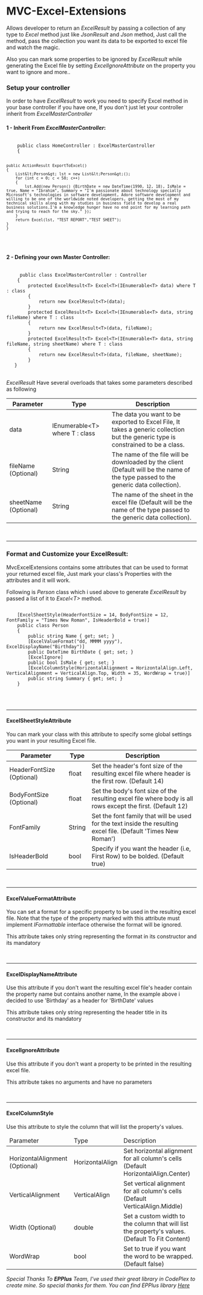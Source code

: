 # MVC-Excel-Extensions

<p>Allows developer to return an <em>ExcelResult</em> by passing a collection of any type to <em>Excel</em> method just like <em>JsonResult</em> and <em>Json</em> method, Just call the method, pass the collection you want its data to be exported to excel file and watch the magic.</p>
<p>Also you can mark some properties to be ignored by <em>ExcelResult</em> while generating the Excel file by setting <em>ExcelIgnoreAttribute</em> on the property you want to ignore and more..</p>

<h3>Setup your controller</h3>
<p>In order to have <em>ExcelResult</em> to work you need to specify Excel method in your base controller if you have one, If you don't just let your controller inherit from <em>ExcelMasterController</em></p>
<h4>1 - Inherit From <em>ExcelMasterController</em>:</h4>
<pre>
<code>
    public class HomeController : ExcelMasterController
    {
    
    public ActionResult ExportToExcel()
    {
        List&lt;Person&gt; lst = new List&lt;Person&gt;();
        for (int c = 0; c < 50; c++)
        {
            lst.Add(new Person() {BirthDate = new DateTime(1990, 12, 18), IsMale = true, Name = "Ibrahim", Summary = "I'm passionate about technology specially Microsoft's technologies in software development, Adore software development and willing to be one of the worldwide noted developers, getting the most of my technical skills along with my studies in business field to develop a real business solutions.I'm a knowledge hunger have no end point for my learning path and trying to reach for the sky." });
        }
        return Excel(lst, "TEST REPORT","TEST SHEET");
    }
    }
</code>
</pre>
<h4>2 - Defining your own Master Controller:</h4>
<pre>
<code>
     public class ExcelMasterController : Controller
    {
        protected ExcelResult&lt;T&gt; Excel&lt;T&gt;(IEnumerable&lt;T&gt; data) where T : class
        {
            return new ExcelResult&lt;T&gt;(data);
        }
        protected ExcelResult&lt;T&gt; Excel&lt;T&gt;(IEnumerable&lt;T&gt; data, string fileName) where T : class
        {
            return new ExcelResult&lt;T&gt;(data, fileName);
        }
        protected ExcelResult&lt;T&gt; Excel&lt;T&gt;(IEnumerable&lt;T&gt; data, string fileName, string sheetName) where T : class
        {
            return new ExcelResult&lt;T&gt;(data, fileName, sheetName);
        }
   }
</code>
</pre>

<p>
    <em>ExcelResult</em> Have several overloads that takes some parameters described as following
</p>
<table class="table table-striped">
    <thead>
    <tr>
        <th>Parameter</th>
        <th>Type</th>
        <th>Description</th>
    </tr>
    </thead>
    <tbody>
    <tr>
        <td>data</td>
        <td>IEnumerable&lt;T&gt; where T : class</td>
        <td>The data you want to be exported to Excel File, It takes a generic collection but the generic type is constrained to be a class.</td>
    </tr>
    <tr>
        <td>fileName (Optional)</td>
        <td>String</td>
        <td>The name of the file will be downloaded by the client (Default will be the name of the type passed to the generic data collection).</td>
    </tr>
    <tr>
        <td>sheetName (Optional)</td>
        <td>String</td>
        <td>The name of the sheet in the excel file (Default will be the name of the type passed to the generic data collection).</td>
    </tr>
    </tbody>
</table>
<br />
<hr/>

<h3>Format and Customize your ExcelResult:</h3>
<p>MvcExcelExtensions contains some attributes that can be used to format your returned excel file, Just mark your class's Properties with the attributes and it will work.</p>
<p>Following is <em>Person</em> class which i used above to generate <em>ExcelResult</em> by passed a list of it to <em>Excel&lt;T&gt;</em> method.</p>
<pre>
<code>
    [ExcelSheetStyle(HeaderFontSize = 14, BodyFontSize = 12, FontFamily = "Times New Roman", IsHeaderBold = true)]
    public class Person
    {
        public string Name { get; set; }
        [ExcelValueFormat("dd, MMMM yyyy"), ExcelDisplayName("Birthday")]
        public DateTime BirthDate { get; set; }
        [ExcelIgnore]
        public bool IsMale { get; set; }
        [ExcelColumnStyle(HorizontalAlignment = HorizontalAlign.Left, VerticalAlignment = VerticalAlign.Top, Width = 35, WordWrap = true)]
        public string Summary { get; set; }
    }
</code>
</pre>

<br />
<hr/>

<h4>ExcelSheetStyleAttribute</h4>
<p>You can mark your class with this attribute to specify some global settings you want in your resulting Excel file.</p>

<table class="table table-striped">
    <thead>
    <tr>
        <th>Parameter</th>
        <th>Type</th>
        <th>Description</th>
    </tr>
    </thead>
    <tbody>
    <tr>
        <td>HeaderFontSize (Optional)</td>
        <td>float</td>
        <td>Set the header's font size of the resulting excel file where header is the first row. (Default 14)</td>
    </tr>
    <tr>
        <td>BodyFontSize (Optional)</td>
        <td>float</td>
        <td>Set the body's font size of the resulting excel file where body is all rows except the first. (Default 12)</td>
    </tr>
    <tr>
        <td>FontFamily</td>
        <td>String</td>
        <td>Set the font family that will be used for the text inside the resulting excel file. (Default 'Times New Roman')</td>
    </tr>
    <tr>
        <td>IsHeaderBold</td>
        <td>bool</td>
        <td>Specify if you want the header (i.e, First Row) to be bolded. (Default true)</td>
    </tr>
    </tbody>
</table>

<br />
<hr/>

<h4>ExcelValueFormatAttribute</h4>
<p>You can set a format for a specific property to be used in the resulting excel file. Note that the type of the property marked with this attribute must implement <em>IFormattable</em> interface otherwise the format will be ignored.
</p>
<p>This attribute takes only string representing the format in its constructor and its mandatory</p>

<br />
<hr/>

<h4>ExcelDisplayNameAttribute</h4>
<p>Use this attribute if you don't want the resulting excel file's header contain the property name but contains another name, In the example above i decided to use 'Birthday' as a header for 'BirthDate' values</p>
<p>This attribute takes only string representing the header title in its constructor and its mandatory</p>

<br />
<hr/>

<h4>ExcelIgnoreAttribute</h4>
<p>Use this attribute if you don't want a property to be printed in the resulting excel file.</p>
<p>This attribute takes no arguments and have no parameters</p>

<br />
<hr />

<h4>ExcelColumnStyle</h4>
<p>Use this attribute to style the column that will list the property's values.</p>
<table class="table table-striped">
    <thead>
    <tr>
        <td>Parameter</td>
        <td>Type</td>
        <td>Description</td>
    </tr>
    </thead>
    <tbody>
    <tr>
        <td>HorizontalAlignment (Optional)</td>
        <td>HorizontalAlign</td>
        <td>Set horizontal alignment for all column's cells (Default HorizontalAlign.Center)</td>
    </tr>
    <tr>
        <td>VerticalAlignment</td>
        <td>VerticalAlign</td>
        <td>Set vertical alignment for all column's cells (Default VerticalAlign.Middle)</td>
    </tr>
    <tr>
        <td>Width (Optional)</td>
        <td>double</td>
        <td>Set a custom width to the column that will list the property's values. (Default To Fit Content)</td>
    </tr>
    <tr>
        <td>WordWrap</td>
        <td>bool</td>
        <td>Set to true if you want the word to be wrapped. (Default false)</td>
    </tr>
    </tbody>
</table>


<p>
    <i>Special Thanks To <strong>EPPlus</strong> Team, I've used their great library in CodePlex to create mine. So special thanks for them. You can find EPPlus library <a href="https://epplus.codeplex.com/">Here</a></i>
    
</p>
